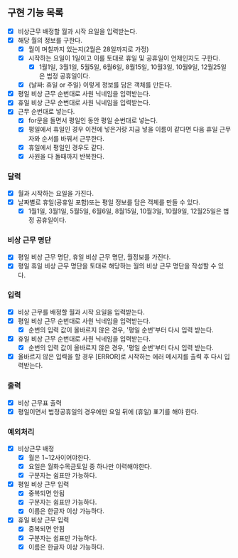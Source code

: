 ## 구현 기능 목록

- [x] 비상근무 배정할 월과 시작 요일을 입력받는다.
- [x] 해당 월의 정보를 구한다.
  - [x] 월이 며칠까지 있는지(2월은 28일까지로 가정)
  - [x] 시작하는 요일이 1일이고 이를 토대로 휴일 및 공휴일이 언제인지도 구한다.
    - [x] 1월1일, 3월1일, 5월5일, 6월6일, 8월15일, 10월3일, 10월9일, 12월25일은 법정 공휴일이다.
  - [x] {날짜: 휴일 or 주일} 이렇게 정보를 담은 객체를 만든다.
- [x] 평일 비상 근무 순번대로 사원 닉네임을 입력받는다.
- [x] 휴일 비상 근무 순번대로 사원 닉네임을 입력받는다.
- [x] 근무 순번대로 넣는다.
  - [x] for문을 돌면서 평일인 동안 평일 순번대로 넣는다.
  - [x] 평일에서 휴일인 경우 이전에 넣은거랑 지금 넣을 이름이 같다면 다음 휴일 근무자와 순서를 바꿔서 근무한다.
  - [x] 휴일에서 평일인 경우도 같다.
  - [x] 사원을 다 돌때까지 반복한다.

### 달력

- [x] 월과 시작하는 요일을 가진다.
- [x] 날짜별로 휴일(공휴일 포함)또는 평일 정보를 담은 객체를 만들 수 있다.
  - [x] 1월1일, 3월1일, 5월5일, 6월6일, 8월15일, 10월3일, 10월9일, 12월25일은 법정 공휴일이다.

### 비상 근무 명단

- [x] 평일 비상 근무 명단, 휴일 비상 근무 명단, 월정보를 가진다.
- [x] 평일 휴일 비상 근무 명단을 토대로 해당하는 월의 비상 근무 명단을 작성할 수 있다.

### 입력

- [x] 비상 근무를 배정할 월과 시작 요일을 입력받는다.
- [x] 평일 비상 근무 순번대로 사원 닉네임을 입력받는다.
  - [x] 순번의 입력 값이 올바르지 않은 경우, '평일 순번'부터 다시 입력 받는다.
- [x] 휴일 비상 근무 순번대로 사원 닉네임을 입력받는다.
  - [x] 순번의 입력 값이 올바르지 않은 경우, '평일 순번'부터 다시 입력 받는다.
- [x] 올바르지 않은 입력을 할 경우 [ERROR]로 시작하는 에러 메시지를 출력 후 다시 입력받는다.

### 출력

- [x] 비상 근무표 출력
- [x] 평일이면서 법정공휴일의 경우에만 요일 뒤에 (휴일) 표기를 해야 한다.

### 예외처리

- [x] 비상근무 배정
  - [x] 월은 1~12사이어야한다.
  - [x] 요일은 월화수목금토일 중 하나만 이력해야한다.
  - [x] 구분자는 쉼표만 가능하다.
- [x] 평일 비상 근무 입력
  - [x] 중복되면 안됨
  - [x] 구분자는 쉼표만 가능하다.
  - [x] 이름은 한글자 이상 가능하다.
- [x] 휴일 비상 근무 입력
  - [x] 중복되면 안됨
  - [x] 구분자는 쉼표만 가능하다.
  - [x] 이름은 한글자 이상 가능하다.
